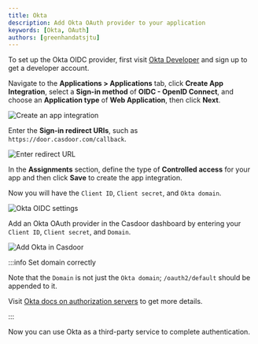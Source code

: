 ```yaml
---
title: Okta
description: Add Okta OAuth provider to your application
keywords: [Okta, OAuth]
authors: [greenhandatsjtu]
---
```


To set up the Okta OIDC provider, first visit [Okta Developer](https://developer.okta.com/signup/) and sign up to get a developer account.

Navigate to the **Applications > Applications** tab, click **Create App Integration**, select a **Sign-in method** of **OIDC - OpenID Connect**, and choose an **Application type** of **Web Application**, then click **Next**.

![Create an app integration](/img/providers/OAuth/oktacreateapp.png)

Enter the **Sign-in redirect URIs**, such as `https://door.casdoor.com/callback`.

![Enter redirect URL](/img/providers/OAuth/oktasetredirecturl.png)

In the **Assignments** section, define the type of **Controlled access** for your app and then click **Save** to create the app integration.

Now you will have the `Client ID`, `Client secret`, and `Okta domain`.

![Okta OIDC settings](/img/providers/OAuth/oktasettings.png)

Add an Okta OAuth provider in the Casdoor dashboard by entering your `Client ID`, `Client secret`, and `Domain`.

![Add Okta in Casdoor](/img/providers/OAuth/oktacasdoor.png)

:::info Set domain correctly

Note that the `Domain` is not just the `Okta domain`; `/oauth2/default` should be appended to it.

Visit [Okta docs on authorization servers](https://developer.okta.com/docs/concepts/auth-servers/) to get more details.

:::

Now you can use Okta as a third-party service to complete authentication.

